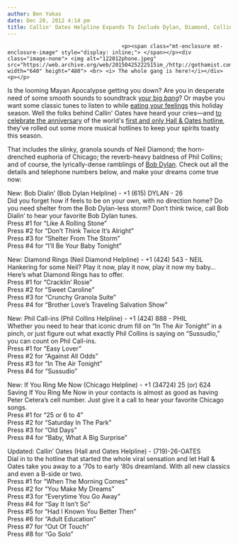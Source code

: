 ```yaml
---
author: Ben Yakas
date: Dec 20, 2012 4:14 pm
title: Callin' Oates Helpline Expands To Include Dylan, Diamond, Collins & More
---
```


	
										<p><span class="mt-enclosure mt-enclosure-image" style="display: inline;"> </span></p><div class="image-none"> <img alt="122012phone.jpeg" src="https://web.archive.org/web/20150425222515im_/http://gothamist.com/attachments/byakas/122012phone.jpeg" width="640" height="480"> <br> <i> The whole gang is here!</i></div> <p></p>

<p>Is the looming Mayan Apocalypse getting you down? Are you in desperate need of some smooth sounds to soundtrack <a href="https://web.archive.org/web/20150425222515/http://gothamist.com/2012/12/20/nypost_mayan_apocalypse_something_s.php">your big <em>bang</em></a>? Or maybe you want some classic tunes to listen to while <a href="https://web.archive.org/web/20150425222515/http://gothamist.com/2012/12/20/holiday_foods.php">eating your feelings</a> this holiday season. Well the folks behind Callin&apos; Oates have heard your cries&#x2014;and <a href="https://web.archive.org/web/20150425222515/http://www.twilio.com/blog/2012/12/ringing-in-the-anniversary-of-callin-oates.html">to celebrate the anniversary</a> of the world&apos;s <a href="https://web.archive.org/web/20150425222515/http://gothamist.com/2011/12/25/hall_oates_are_totally_cool_with_ca.php">first and only Hall &amp; Oates hotline</a>, they&apos;ve rolled out some more musical hotlines to keep your spirits toasty this season. </p>

<p>That includes the slinky, granola sounds of Neil Diamond; the horn-drenched euphoria of Chicago; the reverb-heavy baldness of Phil Collins; and of course, the lyrically-dense ramblings of <a href="https://web.archive.org/web/20150425222515/http://gothamist.com/tags/bobdylan">Bob Dylan</a>. Check out all the details and telephone numbers below, and make your dreams come true now:</p>

<p>New: Bob Dialin&#x2019; (Bob Dylan Helpline) - +1 (615) DYLAN - 26<br>
Did you forget how if feels to be on your own, with no direction home? Do you need shelter from the Bob Dylan-less storm? Don&#x2019;t think twice, call Bob Dialin&#x2019; to hear your favorite Bob Dylan tunes.<br>
Press #1 for &#x201C;Like A Rolling Stone&#x201D;<br>
Press #2 for &#x201C;Don&#x2019;t Think Twice It&#x2019;s Alright&#x201D;<br>
Press #3 for &#x201C;Shelter From The Storm&#x201D;<br>
Press #4 for &#x201C;I&#x2019;ll Be Your Baby Tonight&#x201D;</p>

<p>New: Diamond Rings (Neil Diamond Helpline) - +1 (424) 543 - NEIL<br>
Hankering for some Neil? Play it now, play it now, play it now my baby&#x2026; Here&#x2019;s what Diamond Rings has to offer.<br>
Press #1 for &#x201C;Cracklin&#x2019; Rosie&#x201D;<br>
Press #2 for &#x201C;Sweet Caroline&#x201D;<br>
Press #3 for &#x201C;Crunchy Granola Suite&#x201D;<br>
Press #4 for &#x201C;Brother Love&#x2019;s Traveling Salvation Show&#x201D;</p>

<p>New: Phil Call-ins (Phil Collins Helpline) - +1 (424) 888 - PHIL<br>
Whether you need to hear that iconic drum fill on &#x201C;In The Air Tonight&#x201D; in a pinch, or just figure out what exactly Phil Collins is saying on &#x201C;Sussudio,&#x201D; you can count on Phil Call-ins.<br>
Press #1 for &#x201C;Easy Lover&#x201D;<br>
Press #2 for &#x201C;Against All Odds&#x201D;<br>
Press #3 for &#x201C;In The Air Tonight&#x201D;<br>
Press #4 for &#x201C;Sussudio&#x201D;</p>

<p>New: If You Ring Me Now (Chicago Helpline) - +1 (34724) 25 (or) 624<br>
Saving If You Ring Me Now in your contacts is almost as good as having Peter Cetera&#x2019;s cell number. Just give it a call to hear your favorite Chicago songs.<br>
Press #1 for &#x201C;25 or 6 to 4&#x201D;<br>
Press #2 for &#x201C;Saturday In The Park&#x201D;<br>
Press #3 for &#x201C;Old Days&#x201D;<br>
Press #4 for &#x201C;Baby, What A Big Surprise&#x201D;</p>

<p>Updated: Callin&#x2019; Oates (Hall and Oates Helpline) - (719)-26-OATES<br>
Dial in to the hotline that started the whole viral sensation and let Hall &amp; Oates take you away to a &#x2018;70s to early &#x2018;80s dreamland. With all new classics and even a B-side or two.<br>
Press #1 for &#x201C;When The Morning Comes&#x201D;<br>
Press #2 for &#x201C;You Make My Dreams&#x201D;<br>
Press #3 for &#x201C;Everytime You Go Away&#x201D;<br>
Press #4 for &#x201C;Say It Isn&#x2019;t So&#x201D;<br>
Press #5 for &#x201C;Had I Known You Better Then&#x201D;<br>
Press #6 for &#x201C;Adult Education&#x201D;<br>
Press #7 for &#x201C;Out Of Touch&#x201D;<br>
Press #8 for &#x201C;Go Solo&#x201D;</p>					
										
									
				